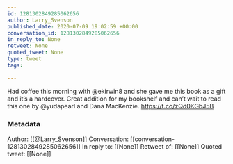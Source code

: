 ```yaml
---
id: 1281302849285062656
author: Larry_Svenson
published_date: 2020-07-09 19:02:59 +00:00
conversation_id: 1281302849285062656
in_reply_to: None
retweet: None
quoted_tweet: None
type: tweet
tags:

---
```


Had coffee this morning with ⁦@ekirwin8⁩ and she gave me this book as a gift and it’s a hardcover. Great addition for my bookshelf and can’t wait to read this one by ⁦@yudapearl⁩ and Dana MacKenzie. https://t.co/zQd0KGbJ5B

### Metadata

Author: [[@Larry_Svenson]]
Conversation: [[conversation-1281302849285062656]]
In reply to: [[None]]
Retweet of: [[None]]
Quoted tweet: [[None]]

